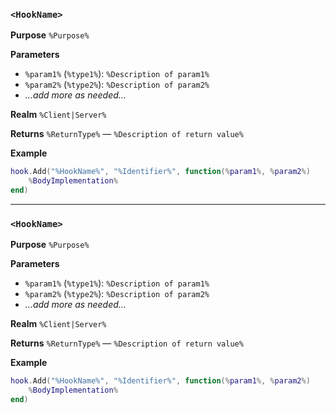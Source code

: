 ### `<HookName>`

**Purpose**
`%Purpose%`

**Parameters**

* `%param1%` (`%type1%`): `%Description of param1%`
* `%param2%` (`%type2%`): `%Description of param2%`
* *…add more as needed…*

**Realm**
`%Client|Server%`

**Returns**
`%ReturnType%` — `%Description of return value%`

**Example**

```lua
hook.Add("%HookName%", "%Identifier%", function(%param1%, %param2%)
    %BodyImplementation%
end)
```


---

### `<HookName>`

**Purpose**
`%Purpose%`

**Parameters**

* `%param1%` (`%type1%`): `%Description of param1%`
* `%param2%` (`%type2%`): `%Description of param2%`
* *…add more as needed…*

**Realm**
`%Client|Server%`

**Returns**
`%ReturnType%` — `%Description of return value%`

**Example**

```lua
hook.Add("%HookName%", "%Identifier%", function(%param1%, %param2%)
    %BodyImplementation%
end)
```